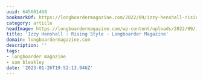 ```yaml
---
uuid: 645601468
bookmarkOf: https://longboardermagazine.com/2022/09/izzy-henshall-rising-style/
category: article
headImage: https://longboardermagazine.com/wp-content/uploads/2022/09/izz-henshall-header.jpg
title: 'Izzy Henshall : Rising Style - Longboarder Magazine'
domain: longboardermagazine.com
description: ''
tags:
- longboarder magazine
- sam bleakley
date: '2023-01-26T19:52:13.946Z'
---
```



